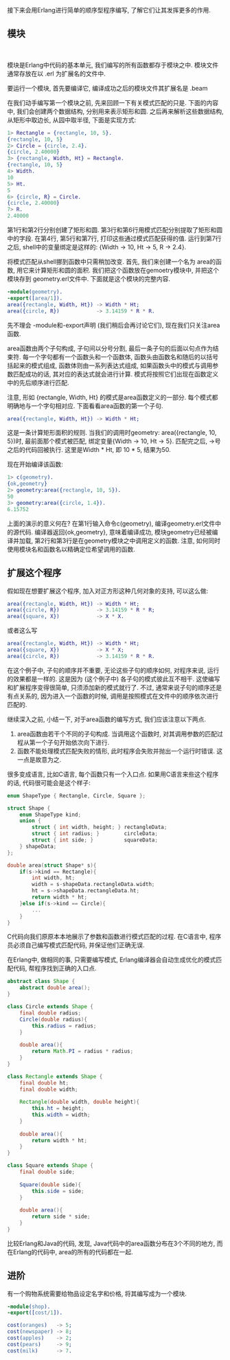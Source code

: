 
接下来会用Erlang进行简单的顺序型程序编写, 了解它们让其发挥更多的作用.

## 模块

<br/>

模块是Erlang中代码的基本单元, 我们编写的所有函数都存于模块之中. 模块文件通常存放在以 .erl 为扩展名的文件中.

要运行一个模块, 首先要编译它, 编译成功之后的模块文件其扩展名是 .beam 

在我们动手编写第一个模块之前, 先来回顾一下有关模式匹配的只是. 下面的内容中, 我们会创建两个数据结构, 分别用来表示矩形和圆. 之后再来解析这些数据结构, 从矩形中取边长, 从园中取半径, 下面是实现方式:

```erl
1> Rectangle = {rectangle, 10, 5}.
{rectangle, 10, 5}
2> Circle = {circle, 2.4}.
{circle, 2.40000}
3> {rectangle, Width, Ht} = Rectangle.
{rectangle, 10, 5}
4> Width.
10
5> Ht.
5
6> {circle, R} = Circle.
{circle, 2.40000}
7> R.
2.40000
```

第1行和第2行分别创建了矩形和圆. 第3行和第6行用模式匹配分别提取了矩形和圆中的字段. 在第4行, 第5行和第7行, 打印这些通过模式匹配获得的值. 运行到第7行之后, shell中的变量绑定是这样的: {Width -> 10, Ht -> 5, R -> 2.4}.

将模式匹配从shell挪到函数中只需稍加改变. 首先, 我们来创建一个名为 area的函数, 用它来计算矩形和圆的面积. 我们把这个函数放在gemoetry模块中, 并把这个模块存到 geometry.erl文件中. 下面就是这个模块的完整内容.

```geometry.erl
-module(geometry).
-export([area/1]).
area({rectangle, Width, Ht}) -> Width * Ht;
area({circle, R})            -> 3.14159 * R * R.
```

先不理会 -module和-export声明 (我们稍后会再讨论它们), 现在我们只关注area函数. 

area函数由两个子句构成, 子句间以分号分割, 最后一条子句的后面以句点作为结束符. 每一个字句都有一个函数头和一个函数体, 函数头由函数名和随后的以括号括起来的模式组成, 函数体则由一系列表达式组成, 如果函数头中的模式与调用参数匹配成功的话, 其对应的表达式就会进行计算. 模式将按照它们出现在函数定义中的先后顺序进行匹配.

注意, 形如 {rectangle, Width, Ht} 的模式是area函数定义的一部分. 每个模式都明确地与一个字句相对应. 下面看看area函数的第一个子句.

```erl
area({rectangle, Width, Ht}) -> Width * Ht;
```

这是一条计算矩形面积的规则. 当我们的调用时geometry: area({rectangle, 10, 5})时, 最前面那个模式被匹配, 绑定变量{Width -> 10, Ht -> 5}. 匹配完之后, ->号之后的代码回被执行. 这里是Width * Ht, 即 10 * 5, 结果为50.

现在开始编译该函数:

```erl
1> c(geometry).
{ok,geometry}
2> geometry:area({rectangle, 10, 5}).
50
3> geometry:area({circle, 1.4}).
6.15752
```

上面的演示的意义何在? 在第1行输入命令c(geometry), 编译geometry.erl文件中的源代码. 编译器返回{ok,geometry}, 意味着编译成功, 模块geometry已经被编译并加载, 第2行和第3行是在geometry模块之中调用定义的函数. 注意, 如何同时使用模块名和函数名以精确定位希望调用的函数.

## 扩展这个程序

假如现在想要扩展这个程序, 加入对正方形这种几何对象的支持, 可以这么做:

```erl
area({rectangle, Width, Ht}) -> Width * Ht;
area({circle, R})            -> 3.14159 * R * R;
area({square, X})            -> X * X.
```

或者这么写

```erl
area({rectangle, Width, Ht}) -> Width * Ht;
area({square, X})            -> X * X;
area({circle, R})            -> 3.14159 * R * R.
```

在这个例子中, 子句的顺序并不重要, 无论这些子句的顺序如何, 对程序来说, 运行的效果都是一样的. 这是因为 (这个例子中) 各子句的模式彼此互不相干. 这使编写和扩展程序变得很简单, 只须添加新的模式就行了. 不过, 通常来说子句的顺序还是有点关系的, 因为进入一个函数的时候, 调用是按照模式在文件中的顺序依次进行匹配的.

继续深入之前, 小结一下, 对于area函数的编写方式, 我们应该注意以下两点.

1) area函数由若干个不同的子句构成. 当调用这个函数时, 对其调用参数的匹配过程从第一个子句开始依次向下进行.
2) 函数不能处理模式匹配失败的情形, 此时程序会失败并抛出一个运行时错误. 这一点是故意为之.

很多变成语言, 比如C语言, 每个函数只有一个入口点. 如果用C语言来些这个程序的话, 代码很可能会是这个样子:

```c
enum ShapeType { Rectangle, Circle, Square };

struct Shape {
    enum ShapeType kind;
    union {
        struct { int width, height; } rectangleData;
        struct { int radius; }        circleData;
        struct { int side; }          squareData;
    } shapeData;
};

double area(struct Shape* s){
    if(s->kind == Rectangle){
        int width, ht;
        width = s-shapeData.rectangleData.width;
        ht = s->shapeData.rectangleData.ht;
        return width * ht;
    }else if(s->kind == Circle){
        ...
    }
}
```

C代码向我们原原本本地展示了参数和函数进行模式匹配的过程. 在C语言中, 程序员必须自己编写模式匹配代码, 并保证他们正确无误.

在Erlang中, 做相同的事, 只需要编写模式, Erlang编译器会自动生成优化的模式匹配代码, 帮程序找到正确的入口点.

```java
abstract class Shape {
    abstract double area();
}

class Circle extends Shape {
    final double radius;
    Circle(double radius){
        this.radius = radius;
    }
    
    double area(){
        return Math.PI = radius * radius;
    }
}

class Rectangle extends Shape {
    final double ht;
    final double width;
    
    Rectangle(double width, double height){
        this.ht = height;
        this.width = width;
    }
    
    double area(){
        return width * ht;
    }
}

class Square extends Shape {
    final double side;
    
    Square(double side){
        this.side = side;
    }
    
    double area(){
        return side * side;
    }
}
```

比较Erlang和Java的代码, 发现, Java代码中的area函数分布在3个不同的地方, 而在Erlang的代码中, area的所有的代码都在一起.

## 进阶

有一个购物系统需要给物品设定名字和价格, 将其编写成为一个模块.

```shop.erl
-module(shop).
-export([cost/1]).

cost(oranges)   -> 5;
cost(newspaper) -> 8;
cost(apples)    -> 2;
cost(pears)     -> 9;
cost(milk)      -> 7.
```








